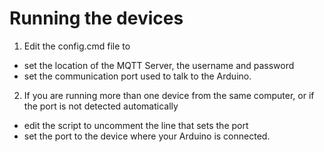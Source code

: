 # Running the devices

1. Edit the config.cmd file to 
  - set the location of the MQTT Server, the username and password
  - set the communication port used to talk to the Arduino.

2. If you are running more than one device from the same computer, or if the port is not detected automatically
  - edit the script to uncomment the line that sets the port
  - set the port to the device where your Arduino is connected.